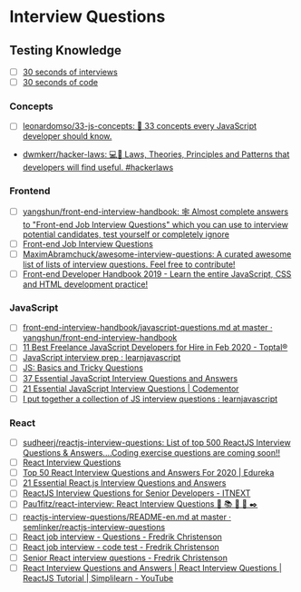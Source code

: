 # Interview Questions

## Testing Knowledge

* [ ] [30 seconds of interviews](https://30secondsofinterviews.org/)
* [ ] [30 seconds of code](https://www.30secondsofcode.org/)

### Concepts

* [ ] [leonardomso/33-js-concepts: 📜 33 concepts every JavaScript developer should know.](https://github.com/leonardomso/33-js-concepts)

* [dwmkerr/hacker-laws: 💻📖 Laws, Theories, Principles and Patterns that developers will find useful. #hackerlaws](https://github.com/dwmkerr/hacker-laws)

### Frontend

* [ ] [yangshun/front-end-interview-handbook: 🕸 Almost complete answers to "Front-end Job Interview Questions" which you can use to interview potential candidates, test yourself or completely ignore](https://github.com/yangshun/front-end-interview-handbook)
* [ ] [Front-end Job Interview Questions](https://h5bp.org/Front-end-Developer-Interview-Questions/)
* [ ] [MaximAbramchuck/awesome-interview-questions: A curated awesome list of lists of interview questions. Feel free to contribute!](https://github.com/MaximAbramchuck/awesome-interview-questions)
* [ ] [Front-end Developer Handbook 2019 - Learn the entire JavaScript, CSS and HTML development practice!](https://frontendmasters.com/books/front-end-handbook/2019/#3.8)

### JavaScript

* [ ] [front-end-interview-handbook/javascript-questions.md at master · yangshun/front-end-interview-handbook](https://github.com/yangshun/front-end-interview-handbook/blob/master/questions/javascript-questions.md)
* [ ] [11 Best Freelance JavaScript Developers for Hire in Feb 2020 - Toptal®](https://www.toptal.com/javascript#hiring-guide)
* [ ] [JavaScript interview prep : learnjavascript](https://old.reddit.com/r/learnjavascript/comments/cdg4ty/javascript_interview_prep/)
* [ ] [JS: Basics and Tricky Questions](http://www.thatjsdude.com/interview/js2.html)
* [ ] [37 Essential JavaScript Interview Questions and Answers](https://www.toptal.com/javascript/interview-questions)
* [ ] [21 Essential JavaScript Interview Questions | Codementor](https://www.codementor.io/@nihantanu/21-essential-javascript-tech-interview-practice-questions-answers-du107p62z)
* [ ] [I put together a collection of JS interview questions : learnjavascript](https://old.reddit.com/r/learnjavascript/comments/aizv4c/i_put_together_a_collection_of_js_interview/)

### React

* [ ] [sudheerj/reactjs-interview-questions: List of top 500 ReactJS Interview Questions & Answers....Coding exercise questions are coming soon!!](https://github.com/sudheerj/reactjs-interview-questions)
* [ ] [React Interview Questions](https://tylermcginnis.com/react-interview-questions/)
* [ ] [Top 50 React Interview Questions and Answers For 2020 | Edureka](https://www.edureka.co/blog/interview-questions/react-interview-questions/)
* [ ] [21 Essential React.js Interview Questions and Answers](https://www.toptal.com/react/interview-questions)
* [ ] [ReactJS Interview Questions for Senior Developers - ITNEXT](https://itnext.io/reactjs-interview-questions-for-senior-developers-64618f6a0aca)
* [ ] [Pau1fitz/react-interview: React Interview Questions 📙 📚 📖 🔎 ✒️](https://github.com/Pau1fitz/react-interview)
* [ ] [reactjs-interview-questions/README-en.md at master · semlinker/reactjs-interview-questions](https://github.com/semlinker/reactjs-interview-questions/blob/master/README-en.md)
* [ ] [React job interview - Questions -  Fredrik Christenson](https://www.youtube.com/watch?v=nRI0dn6GTj8)
* [ ] [React job interview - code test -  Fredrik Christenson](https://www.youtube.com/watch?v=vtUdacXj4Ws)
* [ ] [Senior React interview questions -  Fredrik Christenson](https://www.youtube.com/watch?v=tiOkArbHnqY)
* [ ] [React Interview Questions and Answers | React Interview Questions | ReactJS Tutorial | Simplilearn - YouTube](https://www.youtube.com/watch?v=-dS9pvGqlX8)

